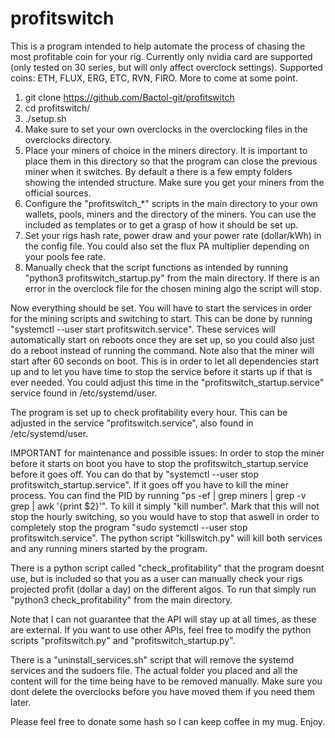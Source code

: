 # profitswitch

This is a program intended to help automate the process of chasing the most profitable coin for your rig. Currently only nvidia card are supported (only tested on 30 series, but will only affect overclock settings).
Supported coins: ETH, FLUX, ERG, ETC, RVN, FIRO. More to come at some point.
1. git clone https://github.com/Bactol-git/profitswitch
2. cd profitswitch/
3. ./setup.sh
4. Make sure to set your own overclocks in the overclocking files in the overclocks directory.
5. Place your miners of choice in the miners directory. It is important to place them in this directory so that the program can close the previous miner when it switches. By default a there is a few empty folders showing the intended structure. Make sure you get your miners from the official sources.
6. Configure the "profitswitch_*" scripts in the main directory to your own wallets, pools, miners and the directory of the miners. You can use the included as templates or to get a grasp of how it should be set up.
7. Set your rigs hash rate, power draw and your power rate (dollar/kWh) in the config file. You could also set the flux PA multiplier depending on your pools fee rate.
8. Manually check that the script functions as intended by running "python3 profitswitch_startup.py" from the main directory. If there is an error in the overclock file for the chosen mining algo the script will stop.

Now everything should be set. You will have to start the services in order for the mining scripts and switching to start. This can be done by running "systemctl --user start profitswitch.service".
These services will automatically start on reboots once they are set up, so you could also just do a reboot instead of running the command. Note also that the miner will start after 60 seconds on boot. This is in order to let all dependencies start up and to let you have time to stop the service before it starts up if that is ever needed. You could adjust this time in the "profitswitch_startup.service" service found in /etc/systemd/user.

The program is set up to check profitability every hour. This can be adjusted in the service "profitswitch.service", also found in /etc/systemd/user.

IMPORTANT for maintenance and possible issues: In order to stop the miner before it starts on boot you have to stop the profitswitch_startup.service before it goes off. You can do that by "systemctl --user stop profitswitch_startup.service". If it goes off you have to kill the miner process. You can find the PID by running "ps -ef | grep miners | grep -v grep | awk '{print $2}'". To kill it simply "kill number". Mark that this will not stop the hourly switching, so you would have to stop that aswell in order to completely stop the program "sudo systemctl --user stop profitswitch.service". The python script "killswitch.py" will kill both services and any running miners started by the program.

There is a python script called "check_profitability" that the program doesnt use, but is included so that you as a user can manually check your rigs projected profit (dollar a day) on the different algos. To run that simply run "python3 check_profitability" from the main directory.

Note that I can not guarantee that the API will stay up at all times, as these are external. If you want to use other APIs, feel free to modify the python scripts "profitswitch.py" and "profitswitch_startup.py".

There is a "uninstall_services.sh" script that will remove the systemd services and the sudoers file. The actual folder you placed and all the content will for the time being have to be removed manually. Make sure you dont delete the overclocks before you have moved them if you need them later.

Please feel free to donate some hash so I can keep coffee in my mug. Enjoy.
